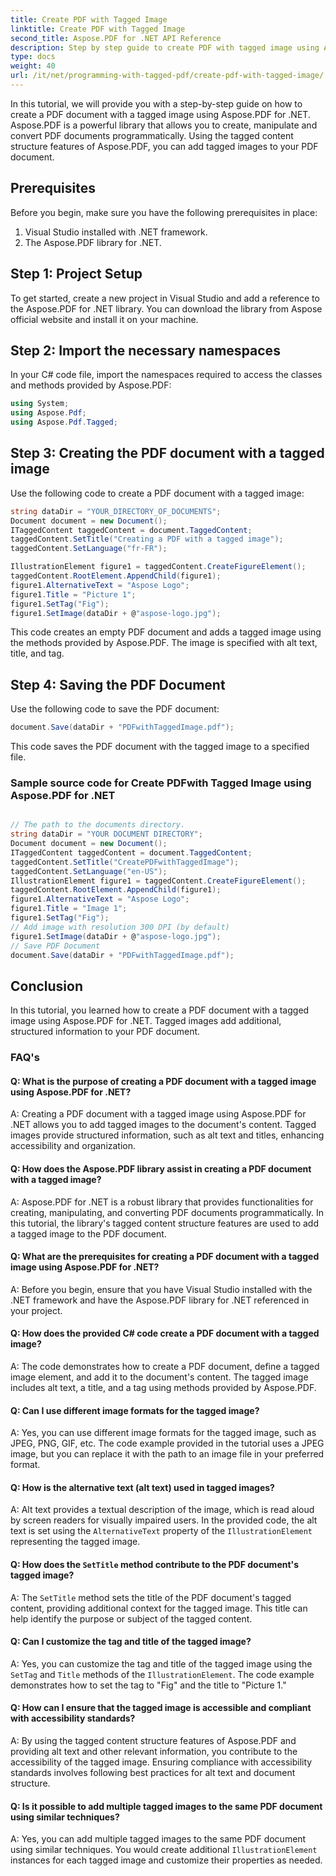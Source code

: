 ```yaml
---
title: Create PDF with Tagged Image
linktitle: Create PDF with Tagged Image
second_title: Aspose.PDF for .NET API Reference
description: Step by step guide to create PDF with tagged image using Aspose.PDF for .NET.
type: docs
weight: 40
url: /it/net/programming-with-tagged-pdf/create-pdf-with-tagged-image/
---
```

In this tutorial, we will provide you with a step-by-step guide on how to create a PDF document with a tagged image using Aspose.PDF for .NET. Aspose.PDF is a powerful library that allows you to create, manipulate and convert PDF documents programmatically. Using the tagged content structure features of Aspose.PDF, you can add tagged images to your PDF document.

## Prerequisites

Before you begin, make sure you have the following prerequisites in place:

1. Visual Studio installed with .NET framework.
2. The Aspose.PDF library for .NET.

## Step 1: Project Setup

To get started, create a new project in Visual Studio and add a reference to the Aspose.PDF for .NET library. You can download the library from Aspose official website and install it on your machine.

## Step 2: Import the necessary namespaces

In your C# code file, import the namespaces required to access the classes and methods provided by Aspose.PDF:

```csharp
using System;
using Aspose.Pdf;
using Aspose.Pdf.Tagged;
```

## Step 3: Creating the PDF document with a tagged image

Use the following code to create a PDF document with a tagged image:

```csharp
string dataDir = "YOUR_DIRECTORY_OF_DOCUMENTS";
Document document = new Document();
ITaggedContent taggedContent = document.TaggedContent;
taggedContent.SetTitle("Creating a PDF with a tagged image");
taggedContent.SetLanguage("fr-FR");

IllustrationElement figure1 = taggedContent.CreateFigureElement();
taggedContent.RootElement.AppendChild(figure1);
figure1.AlternativeText = "Aspose Logo";
figure1.Title = "Picture 1";
figure1.SetTag("Fig");
figure1.SetImage(dataDir + @"aspose-logo.jpg");
```

This code creates an empty PDF document and adds a tagged image using the methods provided by Aspose.PDF. The image is specified with alt text, title, and tag.

## Step 4: Saving the PDF Document

Use the following code to save the PDF document:

```csharp
document.Save(dataDir + "PDFwithTaggedImage.pdf");
```

This code saves the PDF document with the tagged image to a specified file.

### Sample source code for Create PDFwith Tagged Image using Aspose.PDF for .NET 
```csharp

// The path to the documents directory.
string dataDir = "YOUR DOCUMENT DIRECTORY";
Document document = new Document();
ITaggedContent taggedContent = document.TaggedContent;
taggedContent.SetTitle("CreatePDFwithTaggedImage");
taggedContent.SetLanguage("en-US");
IllustrationElement figure1 = taggedContent.CreateFigureElement();
taggedContent.RootElement.AppendChild(figure1);
figure1.AlternativeText = "Aspose Logo";
figure1.Title = "Image 1";
figure1.SetTag("Fig");
// Add image with resolution 300 DPI (by default)
figure1.SetImage(dataDir + @"aspose-logo.jpg");
// Save PDF Document
document.Save(dataDir + "PDFwithTaggedImage.pdf");

```

## Conclusion

In this tutorial, you learned how to create a PDF document with a tagged image using Aspose.PDF for .NET. Tagged images add additional, structured information to your PDF document.

### FAQ's

#### Q: What is the purpose of creating a PDF document with a tagged image using Aspose.PDF for .NET?

A: Creating a PDF document with a tagged image using Aspose.PDF for .NET allows you to add tagged images to the document's content. Tagged images provide structured information, such as alt text and titles, enhancing accessibility and organization.

#### Q: How does the Aspose.PDF library assist in creating a PDF document with a tagged image?

A: Aspose.PDF for .NET is a robust library that provides functionalities for creating, manipulating, and converting PDF documents programmatically. In this tutorial, the library's tagged content structure features are used to add a tagged image to the PDF document.

#### Q: What are the prerequisites for creating a PDF document with a tagged image using Aspose.PDF for .NET?

A: Before you begin, ensure that you have Visual Studio installed with the .NET framework and have the Aspose.PDF library for .NET referenced in your project.

#### Q: How does the provided C# code create a PDF document with a tagged image?

A: The code demonstrates how to create a PDF document, define a tagged image element, and add it to the document's content. The tagged image includes alt text, a title, and a tag using methods provided by Aspose.PDF.

#### Q: Can I use different image formats for the tagged image?

A: Yes, you can use different image formats for the tagged image, such as JPEG, PNG, GIF, etc. The code example provided in the tutorial uses a JPEG image, but you can replace it with the path to an image file in your preferred format.

#### Q: How is the alternative text (alt text) used in tagged images?

A: Alt text provides a textual description of the image, which is read aloud by screen readers for visually impaired users. In the provided code, the alt text is set using the `AlternativeText` property of the `IllustrationElement` representing the tagged image.

#### Q: How does the `SetTitle` method contribute to the PDF document's tagged image?

A: The `SetTitle` method sets the title of the PDF document's tagged content, providing additional context for the tagged image. This title can help identify the purpose or subject of the tagged content.

#### Q: Can I customize the tag and title of the tagged image?

A: Yes, you can customize the tag and title of the tagged image using the `SetTag` and `Title` methods of the `IllustrationElement`. The code example demonstrates how to set the tag to "Fig" and the title to "Picture 1."

#### Q: How can I ensure that the tagged image is accessible and compliant with accessibility standards?

A: By using the tagged content structure features of Aspose.PDF and providing alt text and other relevant information, you contribute to the accessibility of the tagged image. Ensuring compliance with accessibility standards involves following best practices for alt text and document structure.

#### Q: Is it possible to add multiple tagged images to the same PDF document using similar techniques?

A: Yes, you can add multiple tagged images to the same PDF document using similar techniques. You would create additional `IllustrationElement` instances for each tagged image and customize their properties as needed.